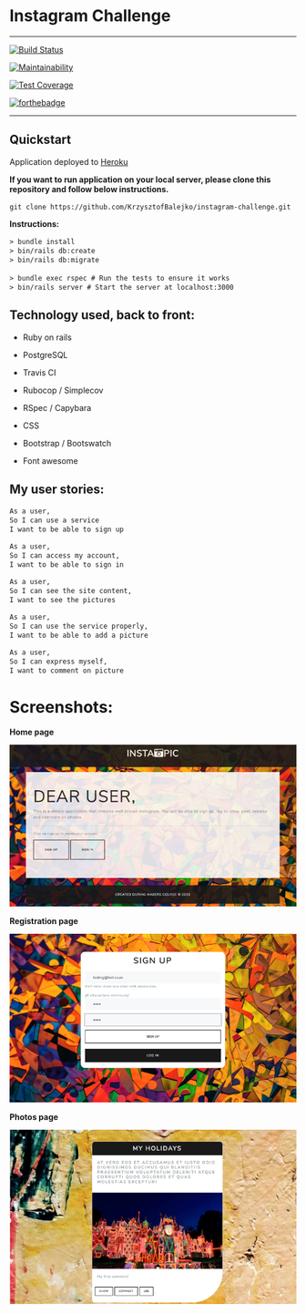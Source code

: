 # Instagram Challenge
---------------------

[![Build Status](https://travis-ci.org/KrzysztofBalejko/instagram-challenge.svg?branch=master)](https://travis-ci.org/KrzysztofBalejko/instagram-challenge)

[![Maintainability](https://api.codeclimate.com/v1/badges/dbad207e3800c471a013/maintainability)](https://codeclimate.com/github/KrzysztofBalejko/instagram-challenge/maintainability)

[![Test Coverage](https://api.codeclimate.com/v1/badges/dbad207e3800c471a013/test_coverage)](https://codeclimate.com/github/KrzysztofBalejko/instagram-challenge/test_coverage)

[![forthebadge](https://forthebadge.com/images/badges/made-with-ruby.svg)](https://forthebadge.com)

-------------------------

## Quickstart

Application deployed to [Heroku](https://app-like-instagram.herokuapp.com/)

**If you want to run application on your local server, please clone this repository and follow below instructions.**

```
git clone https://github.com/KrzysztofBalejko/instagram-challenge.git
```
**Instructions:**
```
> bundle install
> bin/rails db:create
> bin/rails db:migrate

> bundle exec rspec # Run the tests to ensure it works
> bin/rails server # Start the server at localhost:3000
```

## Technology used, back to front:

* Ruby on rails
* PostgreSQL
* Travis CI
* Rubocop / Simplecov
* RSpec / Capybara

* CSS
* Bootstrap / Bootswatch
* Font awesome

## My user stories:
```
As a user,
So I can use a service
I want to be able to sign up
```
```
As a user,
So I can access my account,
I want to be able to sign in
```
```
As a user,
So I can see the site content,
I want to see the pictures
```
```
As a user,
So I can use the service properly,
I want to be able to add a picture
```
```
As a user,
So I can express myself,
I want to comment on picture
```
# Screenshots:

**Home page**

![Main](public/Instapic1.png)

**Registration page**

![SIGN UP](public/Instapic2.png)

**Photos page**

![PHOTOS](public/Instapic3.png)
